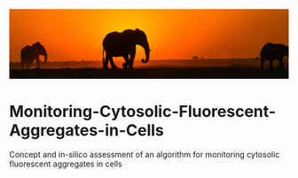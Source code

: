 <img src="Elephants-In-Sunset.jpeg">

# Monitoring-Cytosolic-Fluorescent-Aggregates-in-Cells
Concept and in-silico assessment of an algorithm for monitoring cytosolic fluorescent aggregates in cells

